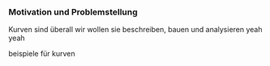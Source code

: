 

### Motivation und Problemstellung

Kurven sind überall
wir wollen sie beschreiben, bauen und analysieren
yeah yeah

beispiele für kurven

<canvas id="demo1" resize></canvas>
<img hidden="true" id="curve_hint" src="./curve_hint.png">
